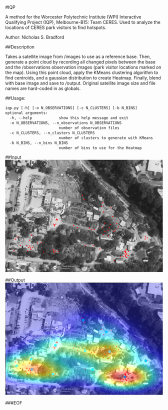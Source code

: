 #IQP

A method for the Worcester Polytechnic Institute (WPI) Interactive Qualifying Project (IQP), Melbourne-B15: Team CERES.
Used to analyze the locations of CERES park visitors to find hotspots.

Author: Nicholas S. Bradford

##Description

Takes a satellite image from /images to use as a reference base. Then, generate a point cloud by recording all changed pixels between the base and the /observations observation images (park visitor locations marked on the map). Using this point cloud, apply the KMeans clustering algorithm to find centroids, and a gaussian distribution to create Heatmap. Finally, blend with base image and save to /output. Original satellite image size and file names are hard-coded in as globals.

##Usage:

    iqp.py [-h] [-o N_OBSERVATIONS] [-c N_CLUSTERS] [-b N_BINS]
    optional arguments:
      -h, --help            show this help message and exit
      -o N_OBSERVATIONS, --n_observations N_OBSERVATIONS
                            number of observation files
      -c N_CLUSTERS, --n_clusters N_CLUSTERS
                            number of clusters to generate with KMeans
      -b N_BINS, --n_bins N_BINS
                            number of bins to use for the Heatmap

##Input
![huzzah](output/1_data_map.png)

##Output
![huzzah](output/5_heatmap.png)

###EOF
